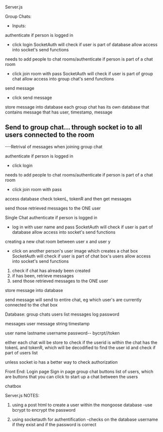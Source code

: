 Server.js

Group Chats:
- Inputs: 

authenticate if person is logged in 
  - click login
  SocketAuth will check if user is part of database
    allow access into socket's send functions

needs to add people to chat rooms/authenticate if person is part of a chat room
  - click join room with pass
  SocketAuth will check if user is part of group chat
    allow access into group chat's send functions

send message
  - click send message

store message into database
  each group chat has its own database that contains
    message that has user, timestamp, message

Send to group chat...
  through socket io to all users connected to the room
-----------------------------------------------------------------
---Retrival of messages when joining group chat
 
authenticate if person is logged in 
  - click login

needs to add people to chat rooms/authenticate if person is part of a chat room
  - click join room with pass

access database
  check tokenL, tokenR and then get messages

send those retrieved messages to the ONE user




Single Chat
authenticate if person is logged in 
  - log in with user name and pass
  SocketAuth will check if user is part of database
    allow access into socket's send functions

creating a new chat room between user x and user y
  - click on another person's user image which creates a chat box
  SocketAuth will check if user is part of chat box's users
    allow access into socket's send functions  
  1) check if chat has already been created
  2) if has been, retrieve messages
  3) send those retrieved messages to the ONE user

store message into database

send message
  will send to entire chat, eg which user's are currently connected to the chat box



Database:
group chats
  users list
  messages log
  password

messages
  user
  message string
  timestamp

user
  name
  lastname
  username
  password-- bycrpt//token

  either each chat will be store to check if the userid is within the chat has the tokenL and tokenR, which will be decodified to find the user id and check if part of users list

  unless socket io has a better way to check authorization



Front End:
Login page
Sign in page
group chat buttons
list of users, which are buttons that you can click to start up a chat between the users

chatbox





Server.js NOTES:
1) using a post html to create a user within the mongoose database
  -use bcrypt to encrypt the password

2) using socketauth for authentification
  -checks on the database username if they exist and if the password is correct
